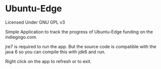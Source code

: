 Ubuntu-Edge
==============
Licensed Under GNU GPL v3


Simple Application to track the progress of Ubuntu-Edge funding on the indiegogo.com.

jre7 is required to run the app. 
But the source code is compatible with the java 6 so you can compile this with jdk6 and run.

Right click on the app to refresh or to exit.